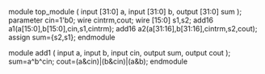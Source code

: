 module top_module (
    input [31:0] a,
    input [31:0] b,
    output [31:0] sum
);
parameter cin=1'b0;
wire cintrm,cout;
wire [15:0] s1,s2;
add16 a1(a[15:0],b[15:0],cin,s1,cintrm);
add16 a2(a[31:16],b[31:16],cintrm,s2,cout);
assign sum={s2,s1};
endmodule

  
module add1 ( input a, input b, input cin, output sum, output cout );
sum=a^b^cin;
cout=(a&cin)|(b&cin)|(a&b);
endmodule